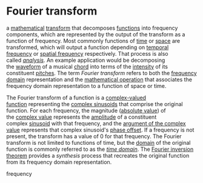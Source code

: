 # Fourier transform

a [mathematical](https://en.wikipedia.org/wiki/Mathematics) [transform](https://en.wikipedia.org/wiki/Integral_transform) that decomposes [functions](https://en.wikipedia.org/wiki/Function_(mathematics)) into frequency components, which are represented by the output of the transform as a function of frequency. Most commonly functions of [time](https://en.wikipedia.org/wiki/Time) or [space](https://en.wikipedia.org/wiki/Space) are transformed, which will output a function depending on [temporal frequency](https://en.wikipedia.org/wiki/Frequency) or [spatial frequency](https://en.wikipedia.org/wiki/Spatial_frequency) respectively. That process is also called [*analysis*](https://en.wikipedia.org/wiki/Analysis). An example application would be decomposing the [waveform](https://en.wikipedia.org/wiki/Waveform) of a musical [chord](https://en.wikipedia.org/wiki/Chord_(music)) into terms of the [intensity](https://en.wikipedia.org/wiki/Sound_intensity) of its constituent [pitches](https://en.wikipedia.org/wiki/Pitch_(music)). The term *Fourier transform* refers to both the [frequency domain](https://en.wikipedia.org/wiki/Frequency_domain) representation and the [mathematical operation](https://en.wikipedia.org/wiki/Operation_(mathematics)) that associates the frequency domain representation to a function of space or time.

The Fourier transform of a function is a [complex-valued function](https://en.wikipedia.org/wiki/Complex-valued_function) representing the [complex sinusoids](https://en.wikipedia.org/wiki/Euler%27s_formula) that comprise the original function. For each frequency, the magnitude ([absolute value](https://en.wikipedia.org/wiki/Absolute_value#Complex_numbers)) of the [complex value](https://en.wikipedia.org/wiki/Complex_number#Modulus_and_argument) represents the [amplitude](https://en.wikipedia.org/wiki/Amplitude) of a constituent complex [sinusoid](https://en.wikipedia.org/wiki/Sine_wave) with that frequency, and the [argument of the complex value](https://en.wikipedia.org/wiki/Argument_(complex_analysis)) represents that complex sinusoid's [phase offset](https://en.wikipedia.org/wiki/Phase_offset). If a frequency is not present, the transform has a value of 0 for that frequency. The Fourier transform is not limited to functions of time, but the [domain](https://en.wikipedia.org/wiki/Domain_of_a_function) of the original function is commonly referred to as the [*time domain*](https://en.wikipedia.org/wiki/Time_domain). The [Fourier inversion theorem](https://en.wikipedia.org/wiki/Fourier_inversion_theorem) provides a *synthesis* process that recreates the original function from its frequency domain representation.

frequency